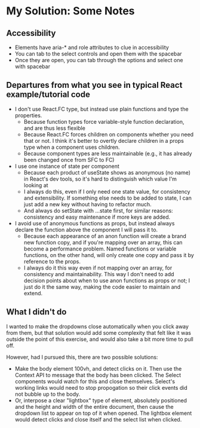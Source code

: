 # My Solution: Some Notes

## Accessibility
* Elements have aria-* and role attributes to clue in accessibility
* You can tab to the select controls and open them with the spacebar
* Once they are open, you can tab through the options and select one with spacebar

## Departures from what you see in typical React example/tutorial code

* I don't use React.FC type, but instead use plain functions and type the properties.
  - Because function types force variable-style function declaration, and are thus less flexible
  - Because React.FC forces children on components whether you need that or not. I think it's better to overtly declare children in a props type when a component uses children.
  - Because component types are less maintainable (e.g., it has already been changed once from SFC to FC)
* I use one instance of state per component 
  - Because each product of useState shows as anonymous (no name) in React's dev tools, so it's hard to distinguish which value I'm looking at
  - I always do this, even if I only need one state value, for consistency and extensibility. If something else needs to be added to state, I can just add a new key without having to refactor much.
  - And always do setState with ...state first, for  similar reasons: consistency and easy maintenance if more keys are added.
* I avoid use of anonymous functions as props, but instead always declare the function above the component I will pass it to.
  - Because each appearance of an anon function will create a brand new function copy, and if you're mapping over an array, this can become a performance problem. Named functions or variable functions, on the other hand, will only create one copy and pass it by reference to the props.
  - I always do it this way even if not mapping over an array, for consistency and maintainability. This way I don't need to add decision points about when to use anon functions as props or not; I just do it the same way, making the code easier to maintain and extend. 

## What I didn't do

I wanted to make the dropdowns close automatically when you click away from them, but that solution would add some complexity that felt like it was outside the point of this exercise, and would also take a bit more time to pull off. 

However, had I pursued this, there are two possible solutions:
* Make the body element 100vh, and detect clicks on it. Then use the Context API to message that the body has been clicked. The Select components would watch for this and close themselves. Select's working links would need to stop propogation so their click events did not bubble up to the body.
* Or, interpose a clear "lightbox" type of element, absolutely positioned and the height and width of the entire document, then cause the dropdown list to appear on top of it when opened. The lightbox element would detect clicks and close itself and the select list when clicked.